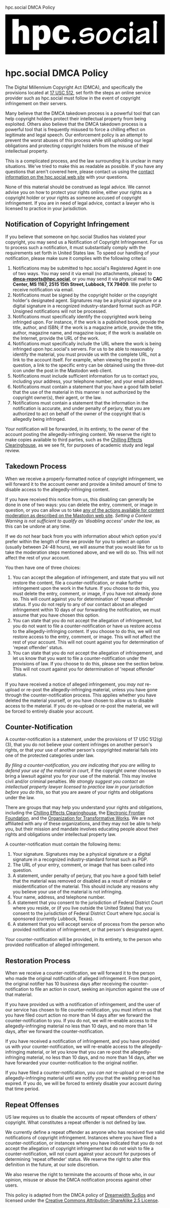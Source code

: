 hpc.social DMCA Policy

[![hpc.social logo](../img/hpc-social-inverse-logo-only.png)](https://hpc.social/)

hpc.social DMCA Policy
======================

The Digital Millennium Copyright Act (DMCA), and specifically the provisions located at [17 USC 512](http://www.law.cornell.edu/uscode/17/usc_sec_17_00000512----000-.html), set forth the steps an online service provider such as hpc.social must follow in the event of copyright infringement on their servers.

Many believe that the DMCA takedown process is a powerful tool that can help copyright holders protect their intellectual property from being exploited. Others also believe that the DMCA takedown process is a powerful tool that is frequently misused to force a chilling effect on legitimate and legal speech. Our enforcement policy is an attempt to prevent the worst abuses of this process while still upholding our legal obligations and protecting copyright holders from the misuse of their intellectual property.

This is a complicated process, and the law surrounding it is unclear in many situations. We've tried to make this as readable as possible. If you have any questions that aren't covered here, please contact us using the [contact information on the hpc.social web site](https://hpc.social) with your questions.

None of this material should be construed as legal advice. We cannot advise you on how to protect your rights online, either your rights as a copyright holder or your rights as someone accused of copyright infringement. If you are in need of legal advice, contact a lawyer who is licensed to practice in your jurisdiction.

Notification of Copyright Infringement
--------------------------------------

If you believe that someone on hpc.social Studios has violated your copyright, you may send us a Notification of Copyright Infringement. For us to process such a notification, it must substantially comply with the requirements set forth in United States law. To speed our handling of your notification, please make sure it complies with the following criteria:

1.  Notifications may be submitted to hpc.social's Registered Agent in one of two ways. You may send it via email (no attachments, please) to **dmca-reports@hpc.social**, or you may send it via physical mail to **CAC Center, MS 1167, 2515 15th Street, Lubbock, TX 79409**. We prefer to receive notification via email.
2.  Notifications must be signed by the copyright holder or the copyright holder's designated agent. Signatures may be a physical signature or a digital signature in a recognized industry-standard format such as PGP. Unsigned notifications will not be processed.
3.  Notifications must specifically identify the copyrighted work being infringed upon. For instance, if the work is a published book, provide the title, author, and ISBN; if the work is a magazine article, provide the title, author, magazine name, and magazine issue; if the work is available on the Internet, provide the URL of the work.
4.  Notifications must specifically include the URL where the work is being infringed upon hpc.social's servers. For us to be able to reasonably identify the material, you must provide us with the complete URL, not a link to the account itself. For example, when viewing the post in question, a link to the specific entry can be obtained using the three-dot icon under the post in the Mastodon web client.
5.  Notifications must include sufficient information for us to contact you, including your address, your telephone number, and your email address.
6.  Notifications must contain a statement that you have a good faith belief that the use of the material in this manner is not authorized by the copyright owner(s), their agent, or the law.
7.  Notifications must contain a statement that the information in the notification is accurate, and under penalty of perjury, that you are authorized to act on behalf of the owner of the copyright that is allegedly being infringed.

  

Your notification will be forwarded, in its entirety, to the owner of the account posting the allegedly-infringing content. We reserve the right to make copies available to third parties, such as the [Chilling Effects Clearinghouse](http://www.chillingeffects.org/), as we see fit, for purposes of academic study and legal review.

Takedown Process
----------------

When we receive a properly-formatted notice of copyright infringement, we will forward it to the account owner and provide a limited amount of time to disable access to the allegedly-infringing content.

If you have received this notice from us, this disabling can generally be done in one of two ways: you can delete the entry, comment, or image in question, or you can allow us to take [any of the actions available for content moderation as described on the Mastodon web site](https://docs.joinmastodon.org/admin/moderation/). _Setting a Content Warning is not sufficient to qualify as 'disabling access' under the law_, as this can be undone at any time.

If we do not hear back from you with information about which option you'd prefer within the length of time we provide for you to select an option (usually between 24-48 hours), we will assume that you would like for us to take the moderation steps mentioned above, and we will do so. This will not affect the rest of your account.

You then have one of three choices:

1.  You can accept the allegation of infringement, and state that you will not restore the content, file a counter-notification, or make further infringement upon the work in the future. If you choose to do this, you must delete the entry, comment, or image, if you have not already done so. This will count against you for determination of 'repeat offender' status. If you do not reply to any of our contact about an alleged infringement within 10 days of our forwarding the notification, we must assume that you have chosen this option.
2.  You can state that you do not accept the allegation of infringement, but you do not want to file a counter-notification or have us restore access to the allegedly-infringing content. If you choose to do this, we will not restore access to the entry, comment, or image. This will not affect the rest of your account. This will not count against you for determination of 'repeat offender' status.
3.  You can state that you do not accept the allegation of infringement, and let us know that you want to file a counter-notification under the provisions of law. If you choose to do this, please see the section below. This will not count against you for determination of 'repeat offender' status.

  

If you have received a notice of alleged infringement, you _may not_ re-upload or re-post the allegedly-infringing material, unless you have gone through the counter-notification process. This applies whether you have deleted the material yourself, or you have chosen to allow us to disable access to the material. If you do re-upload or re-post the material, we will be forced to entirely disable your account.

Counter-Notification
--------------------

A counter-notification is a statement, under the provisions of 17 USC 512(g)(3), that you do not believe your content infringes on another person's rights, or that your use of another person's copyrighted material falls into one of the protected categories under law.

_By filing a counter-notification, you are indicating that you are willing to defend your use of the material in court_, if the copyright owner chooses to bring a lawsuit against you for your use of the material. This may involve civil and/or criminal penalties. _We strongly suggest you contact an intellectual property lawyer licensed to practice law in your jurisdiction before you do this_, so that you are aware of your rights and obligations under the law.

There are groups that may help you understand your rights and obligations, including the [Chilling Effects Clearinghouse](http://www.chillingeffects.org/), the [Electronic Frontier Foundation](http://www.eff.org/), and the [Organization for Transformative Works](http://transformativeworks.org/). We are not affiliated with any of these organizations, and they may not be able to help you, but their mission and mandate involves educating people about their rights and obligations under intellectual property law.

A counter-notification must contain the following items:

1.  Your signature. Signatures may be a physical signature or a digital signature in a recognized industry-standard format such as PGP.
2.  The URL of your entry, comment, or image that has been called into question.
3.  A statement, under penalty of perjury, that you have a good faith belief that the material was removed or disabled as a result of mistake or misidentification of the material. This should include any reasons why you believe your use of the material is not infringing.
4.  Your name, address, and telephone number.
5.  A statement that you consent to the jurisdiction of Federal District Court where you reside, or (if you live outside the United States) that you consent to the jurisdiction of Federal District Court where hpc.social is sponsored (currently Lubbock, Texas).
6.  A statement that you will accept service of process from the person who provided notification of infringement, or that person's designated agent.

  

Your counter-notification will be provided, in its entirety, to the person who provided notification of alleged infringement.

Restoration Process
-------------------

When we receive a counter-notification, we will forward it to the person who made the original notification of alleged infringement. From that point, the original notifier has 10 business days after receiving the counter-notification to file an action in court, seeking an injunction against the use of that material.

If you have provided us with a notification of infringement, and the user of our service has chosen to file counter-notification, you must inform us that you have filed court action no more than 14 days after we forward the counter-notification to you. If you do not, we will re-enable access to the allegedly-infringing material no less than 10 days, and no more than 14 days, after we forward the counter-notification.

If you have received a notification of infringement, and you have provided us with your counter-notification, we will re-enable access to the allegedly-infringing material, or let you know that you can re-post the allegedly-infringing material, no less than 10 days, and no more than 14 days, after we have forwarded your counter-notification to the original notifier.

If you have filed a counter-notification, you _can not_ re-upload or re-post the allegedly-infringing material until we notify you that the waiting period has expired. If you do, we will be forced to entirely disable your account during that time period.

Repeat Offenses
---------------

US law requires us to disable the accounts of repeat offenders of others' copyright. What constitutes a repeat offender is not defined by law.

We currently define a repeat offender as anyone who has received five valid notifications of copyright infringement. Instances where you have filed a counter-notification, or instances where you have indicated that you do not accept the allegation of copyright infringement but do not wish to file a counter-notification, will not count against your account for purposes of determining 'repeat offender' status. We reserve the right to alter this definition in the future, at our sole discretion.

We also reserve the right to terminate the accounts of those who, in our opinion, misuse or abuse the DMCA notification process against other users.

This policy is adapted from the DMCA policy of [Dreamwidth Sudios](https://www.dreamwidth.org/legal/) and licensed under the [Creative Commons Attribution-ShareAlike 2.5 License](https://creativecommons.org/licenses/by-sa/2.5/legalcode).
